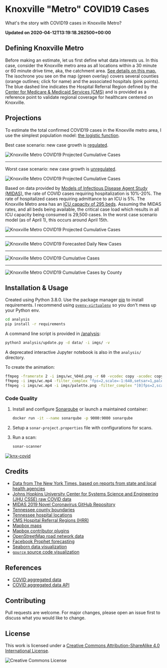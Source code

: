 # Knoxville "Metro" COVID19 Cases

What's the story with COVID19 cases in Knoxville Metro?

**Updated on 2020-04-12T13:19:18.262500+00:00**

## Defining Knoxville Metro

Before making an estimate, let us first define what data interests us. In this case, consider the Knoxville metro area as all locations within a 30 minute or 60 minute drive time, aka, the catchment area. [See details on this map.](https://www.kcavagnolo.com/knx-covid/) The isochrone you see on the map (green overlay) covers several counties (orange outlines; click for name) and the associated hospitals (pink points). The blue dashed line indicates the Hospital Referral Region defined by the [Center for Medicare & Medicaid Services (CMS)](https://www.cms.gov/) and is provided as a reference point to validate regional coverage for healthcare centered on Knoxville.

## Projections

To estimate the total confirmed COVID19 cases in the Knoxville metro area, I use the simplest population model: [the logistic function](https://en.wikipedia.org/wiki/Logistic_function#In_ecology:_modeling_population_growth).

Best case scenario: new case growth is [regulated](https://www.khanacademy.org/science/biology/ecology/population-growth-and-regulation/a/exponential-logistic-growth).

![Knoxville Metro COVID19 Projected Cumulative Cases](/imgs/metro-cases-all-fit-best.png)

---

Worst case scenario: new case growth is [unregulated](https://facebook.github.io/prophet/docs/saturating_forecasts.html#forecasting-growth).

![Knoxville Metro COVID19 Projected Cumulative Cases](/imgs/metro-cases-all-fit-worst.png)

Based on data provided by [Models of Infectious Disease Agent Study (MIDAS)](https://midasnetwork.us/covid-19/), the rate of COVID cases requiring hospitalization is 10%-20%. The rate of hospitalized cases requiring admittance to an ICU is 5%. The Knoxville Metro area has an [ICU capacity of 295 beds](https://www.wbir.com/article/news/health/coronavirus/knox-co-has-173-icu-beds-all-others-in-our-area-combined-have-131-its-indicative-of-a-broader-problem/51-7727cc22-384c-4e67-8008-ec770b949b25). Assuming the MIDAS rates, and all beds being available, the critical case load which results in all ICU capacity being consumed is 29,500 cases. In the worst case scenario model (as of April 1), this occurs around April 15th.

![Knoxville Metro COVID19 Projected Cumulative Cases](/imgs/wc.gif)

---

![Knoxville Metro COVID19 Forecasted Daily New Cases](/imgs/metro-cases-all-daily-forecasted.png)

---

![Knoxville Metro COVID19 Cumulative Cases](/imgs/metro-cases-all.png)

---

![Knoxville Metro COVID19 Cumulative Cases by County](/imgs/metro-cases-county.png)

## Installation & Usage

Created using Python 3.8.0. Use the package manager [pip](https://pip.pypa.io/en/stable/) to install requirements. I recommend using [`pyenv-virtualenv`](https://github.com/pyenv/pyenv-virtualenv) so you don't mess up your Python env.

```bash
cd analysis
pip install -r requirements
```

A command line script is provided in [/analysis](/analysis):

```bash
python3 analysis/update.py -d data/ -i imgs/ -v
```

A deprecated interactive Jupyter notebook is also in the `analysis/` directory.

To create the animation:

```bash
ffmpeg -framerate 2 -i imgs/wc_%04d.png -r 60 -vcodec copy -acodec copy -vcodec libx264 -pix_fmt yuv420p -y imgs/wc.mp4
ffmpeg -i imgs/wc.mp4 -filter_complex "fps=2,scale=-1:640,setsar=1,palettegen" -y imgs/palette.png
ffmpeg -i imgs/wc.mp4 -i imgs/palette.png -filter_complex "[0]fps=2,scale=-1:640,setsar=1[x];[x][1:v]paletteuse" -y imgs/wc.gif
```

### Code Quality

1. Install and configure [Sonarqube](https://docs.sonarqube.org/latest/) or launch a maintained container:

   ```bash
   docker run -it --name sonarqube -p 9000:9000 sonarqube
   ```

2. Setup a `sonar-project.properties` file with configurations for scans.

3. Run a scan:

   ```bash
   sonar-scanner
   ```

[![knx-covid](http://img.youtube.com/vi/EdYX3-OZJxs/0.jpg)](http://www.youtube.com/watch?v=EdYX3-OZJxs "knx-covid")

## Credits

- [Data from The New York Times, based on reports from state and local health agencies](https://github.com/nytimes/covid-19-data)
- [Johns Hopkins University Center for Systems Science and Engineering (JHU CSSE) raw COVID data](https://github.com/CSSEGISandData/COVID-19)
- [MIDAS 2019 Novel Coronavirus GitHub Repository](https://github.com/midas-network/COVID-19)
- [Tennessee county boundaries](https://tn-tnmap.opendata.arcgis.com/datasets/TWRA::tn-counties)
- [Tennessee hospital locations](https://hub.arcgis.com/datasets/TDH::hospitals)
- [CMS Hospital Referral Regions (HRR)](https://hub.arcgis.com/datasets/fedmaps::hospital-referral-regions)
- [Mapbox maps](https://www.mapbox.com/about/maps/)
- [Mapbox contributor plugins](https://docs.mapbox.com/mapbox-gl-js/plugins/)
- [OpenStreetMap road network data](http://www.openstreetmap.org/about/)
- [Facebook Prophet forecasting](https://github.com/facebook/prophet)
- [Seaborn data visualization](https://github.com/mwaskom/seaborn)
- [`gource` source code visualization](https://gource.io/)

## References

- [COVID aggregated data](https://github.com/pomber/covid19)
- [COVID aggregated data API](https://covid19api.com/)

## Contributing

Pull requests are welcome. For major changes, please open an issue first to discuss what you would like to change.

## License

This work is licensed under a [Creative Commons Attribution-ShareAlike 4.0 International License](LICENSE).

![Creative Commons License](https://i.creativecommons.org/l/by-sa/4.0/88x31.png "license")
